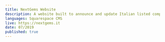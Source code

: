 ```yaml
---
title: NextGems Website
description: A website built to announce and update Italian listed companies about the NextGems conference.
languages: Squarespace CMS
live: https://nextgems.it
date: 07/2019
published: true
---
```

